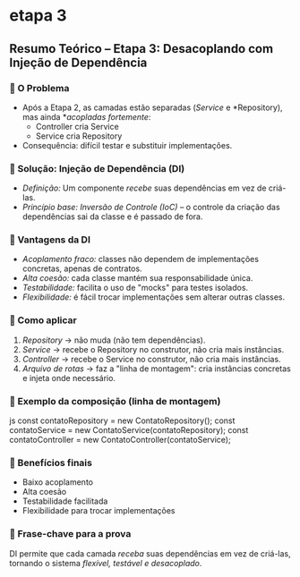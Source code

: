 # etapa 3
##  Resumo Teórico – Etapa 3: Desacoplando com Injeção de Dependência

### 🔹 O Problema
* Após a Etapa 2, as camadas estão separadas (*Service* e *Repository), mas ainda **acopladas fortemente*:
  * Controller cria Service
  * Service cria Repository  
* Consequência: difícil testar e substituir implementações.

### 🔹 Solução: Injeção de Dependência (DI)

* *Definição:* Um componente *recebe* suas dependências em vez de criá-las.
* *Princípio base:* *Inversão de Controle (IoC)* – o controle da criação das dependências sai da classe e é passado de fora.

### 🔹 Vantagens da DI
* *Acoplamento fraco:* classes não dependem de implementações concretas, apenas de contratos.
* *Alta coesão:* cada classe mantém sua responsabilidade única.
* *Testabilidade:* facilita o uso de "mocks" para testes isolados.
* *Flexibilidade:* é fácil trocar implementações sem alterar outras classes.

### 🔹 Como aplicar
1. *Repository* → não muda (não tem dependências).
2. *Service* → recebe o Repository no construtor, não cria mais instâncias.
3. *Controller* → recebe o Service no construtor, não cria mais instâncias.
4. *Arquivo de rotas* → faz a "linha de montagem": cria instâncias concretas e injeta onde necessário.

### 🔹 Exemplo da composição (linha de montagem)

js
const contatoRepository = new ContatoRepository();
const contatoService = new ContatoService(contatoRepository);
const contatoController = new ContatoController(contatoService);


### 🔹 Benefícios finais
* Baixo acoplamento
* Alta coesão
* Testabilidade facilitada
* Flexibilidade para trocar implementações

### 🔹 Frase-chave para a prova
DI permite que cada camada *receba* suas dependências em vez de criá-las, tornando o sistema *flexível, testável e desacoplado*.